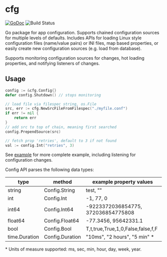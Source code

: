 # cfg

[![GoDoc](https://godoc.org/github.com/wiggin77/cfg?status.svg)](https://godoc.org/github.com/wiggin77/cfg)
![Build Status](https://github.com/wiggin77/cfg/actions/workflows/go.yml/badge.svg)

Go package for app configuration. Supports chained configuration sources for multiple levels of defaults.
Includes APIs for loading Linux style configuration files (name/value pairs) or INI files, map based properties,
or easily create new configuration sources (e.g. load from database).

Supports monitoring configuration sources for changes, hot loading properties, and notifying listeners of changes.

## Usage

```Go
config := &cfg.Config{}
defer config.Shutdown() // stops monitoring

// load file via filespec string, os.File
src, err := cfg.NewSrcFileFromFilespec("./myfile.conf")
if err != nil {
    return err
}
// add src to top of chain, meaning first searched
config.PrependSource(src)

// fetch prop 'retries', default to 3 if not found
val := config.Int("retries", 3)
```

See [example](./example_test.go) for more complete example, including listening for configuration changes.

Config API parses the following data types:

| type    | method | example property values |
| ------- | ------ | -------- |
| string  | Config.String  | test, "" |
| int     | Config.Int     | -1, 77, 0  |
| int64   | Config.Int64   | -9223372036854775, 372036854775808 |
| float64 | Config.Float64 | -77.3456, 95642331.1 |
| bool    | Config.Bool    | T,t,true,True,1,0,False,false,f,F |
| time.Duration | Config.Duration | "10ms", "2 hours", "5 min" * |

\* Units of measure supported: ms, sec, min, hour, day, week, year.
